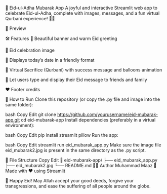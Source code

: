 
🌙 Eid-ul-Adha Mubarak App
A joyful and interactive Streamlit web app to celebrate Eid-ul-Adha, complete with images, messages, and a fun virtual Qurbani experience! 🐐🎉

📸 Preview


🛠️ Features
🎉 Beautiful banner and warm Eid greeting

🕌 Eid celebration image

📅 Displays today’s date in a friendly format

🐐 Virtual Sacrifice (Qurbani) with success message and balloons animation

💬 Let users type and display their Eid message to friends and family

❤️ Footer credits

🚀 How to Run
Clone this repository (or copy the .py file and image into the same folder):

bash
Copy
Edit
git clone https://github.com/yourusername/eid-mubarak-app.git
cd eid-mubarak-app
Install dependencies (preferably in a virtual environment):

bash
Copy
Edit
pip install streamlit pillow
Run the app:

bash
Copy
Edit
streamlit run eid_mubarak_app.py
Make sure the image file eid_mubarak2.jpg is present in the same directory as the .py script.

📁 File Structure
Copy
Edit
📂 eid-mubarak-app/
├── eid_mubarak_app.py
├── eid_mubarak2.jpg
└── README.md
🧑‍💻 Author
Muhammad Maaz
🎉 Made with ❤️ using Streamlit

🕌 Happy Eid!
May Allah accept your good deeds, forgive your transgressions, and ease the suffering of all people around the globe.
